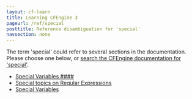 ```yaml
---
layout: cf-learn
title: Learning CFEngine 3
pageurl: /ref/special
posttitle: Reference disambiguation for 'special'
navsection: none
---
```


The term 'special' could refer to several sections in the documentation. Please choose one below, or
[search the CFEngine documentation for 'special'](http://cfengine.com/docs/latest/search.html?q=special).

- [Special Variables \#\#\#\#](http://cfengine.com/docs/latest/guide-glossary.html#special-variables-####)
- [Special topics on Regular Expressions](http://cfengine.com/docs/latest/guide-language-concepts-pattern-matching-and-referencing.html#special-topics-on-regular-expressions)
- [Special Variables](http://cfengine.com/docs/latest/reference-special-variables.html#special-variables)
